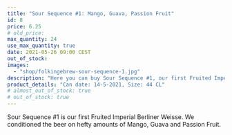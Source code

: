 ```yaml
---
title: "Sour Sequence #1: Mango, Guava, Passion Fruit"
id: 8
price: 6.25
# old_price:
max_quantity: 24
use_max_quantity: true
date: 2021-05-26 09:00 CEST
out_of_stock:
images:
  - "shop/folkingebrew-sour-sequence-1.jpg"
description: "Here you can buy Sour Sequence #1, our first Fruited Imperial Berliner Weisse. We conditioned the beer on hefty amounts of Mango, Guava and Passion Fruit."
product_details: "Can date: 14-5-2021, Size: 44 CL"
# almost_out_of_stock: true
# out_of_stock: true
---
```


Sour Sequence #1 is our first Fruited Imperial Berliner Weisse. We conditioned the beer on hefty amounts of Mango, Guava and Passion Fruit.
